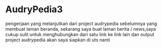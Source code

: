 # AudryPedia3
pengerjaan yang melanjutkan dari project audrypedia sebelumnya yang membuat laman beranda, sekarang saya buat laman berita / news,saya cukup sulit untuk menghubungkan dari satu link ke link lain dan output project audrypedia akan saya siapkan di uts nanti
